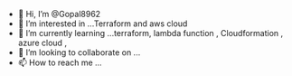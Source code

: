 - 👋 Hi, I’m @Gopal8962
- 👀 I’m interested in ...Terraform and aws cloud
- 🌱 I’m currently learning ...terraform, lambda function , Cloudformation , azure cloud , 
- 💞️ I’m looking to collaborate on ...
- 📫 How to reach me ...

<!---
Gopal8962/Gopal8962 is a ✨ special ✨ repository because its `README.md` (this file) appears on your GitHub profile.
You can click the Preview link to take a look at your changes.
--->
